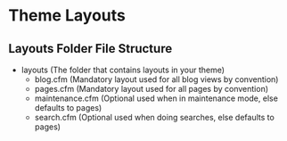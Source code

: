 # Theme Layouts

## Layouts Folder File Structure

* layouts (The folder that contains layouts in your theme)
  * blog.cfm (Mandatory layout used for all blog views by convention)
  * pages.cfm (Mandatory layout used for all pages by convention)
  * maintenance.cfm (Optional used when in maintenance mode, else defaults to pages)
  * search.cfm (Optional used when doing searches, else defaults to pages)
